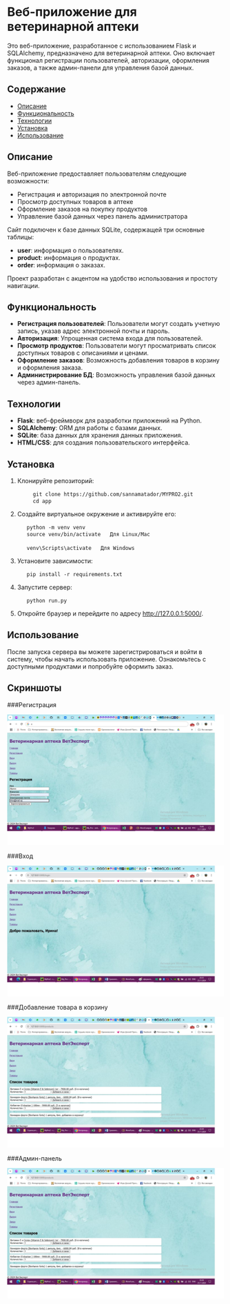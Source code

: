 # Веб-приложение для ветеринарной аптеки

Это веб-приложение, разработанное с использованием Flask и SQLAlchemy, предназначено для ветеринарной аптеки. Оно включает функционал регистрации пользователей, авторизации, оформления заказов, а также админ-панели для управления базой данных.

## Содержание

- [Описание](#описание)
- [Функциональность](#функциональность)
- [Технологии](#технологии)
- [Установка](#установка)
- [Использование](#использование)


## Описание

Веб-приложение предоставляет пользователям следующие возможности:

- Регистрация и авторизация по электронной почте
- Просмотр доступных товаров в аптеке
- Оформление заказов на покупку продуктов
- Управление базой данных через панель администратора

Сайт подключен к базе данных SQLite, содержащей три основные таблицы:

- **user**: информация о пользователях.
- **product**: информация о продуктах.
- **order**: информация о заказах.

Проект разработан с акцентом на удобство использования и простоту навигации.

## Функциональность

- **Регистрация пользователей**: Пользователи могут создать учетную запись, указав адрес электронной почты и пароль.
- **Авторизация**: Упрощенная система входа для пользователей.
- **Просмотр продуктов**: Пользователи могут просматривать список доступных товаров с описаниями и ценами.
- **Оформление заказов**: Возможность добавления товаров в корзину и оформления заказа.
- **Администрирование БД**: Возможность управления базой данных через админ-панель.

## Технологии

- **Flask**: веб-фреймворк для разработки приложений на Python.
- **SQLAlchemy**: ORM для работы с базами данных.
- **SQLite**:  база данных для хранения данных приложения.
- **HTML/CSS**: для создания пользовательского интерфейса.


## Установка

1. Клонируйте репозиторий:


      
            git clone https://github.com/sannamatador/MYPRO2.git
            cd app
   
 
2. Создайте виртуальное окружение и активируйте его:

   
          python -m venv venv
          source venv/bin/activate   Для Linux/Mac
         
          venv\Scripts\activate   Для Windows
   
   
4. Установите зависимости:

          pip install -r requirements.txt
   
   
6. Запустите сервер:

          python run.py

7. Откройте браузер и перейдите по адресу http://127.0.0.1:5000/.

## Использование
   
После запуска сервера вы можете зарегистрироваться и войти в систему, чтобы начать использовать приложение. Ознакомьтесь с доступными продуктами и попробуйте оформить заказ.

## Скриншоты

###Регистрация

![Регистрация](https://github.com/sannamatador/MYPRO2/blob/master/%D0%A1%D0%BA%D1%80%D0%B8%D0%BD%D1%88%D0%BE%D1%82%D1%8B2/registration.jpg)

###Вход

![Регистрация](https://github.com/sannamatador/MYPRO2/blob/master/%D0%A1%D0%BA%D1%80%D0%B8%D0%BD%D1%88%D0%BE%D1%82%D1%8B2/enter.jpg)

###Добавление товара в корзину

![Регистрация](https://github.com/sannamatador/MYPRO2/blob/master/%D0%A1%D0%BA%D1%80%D0%B8%D0%BD%D1%88%D0%BE%D1%82%D1%8B2/cart_add.jpg)

###Админ-панель

![Регистрация](https://github.com/sannamatador/MYPRO2/blob/master/%D0%A1%D0%BA%D1%80%D0%B8%D0%BD%D1%88%D0%BE%D1%82%D1%8B2/admin.jpg)

